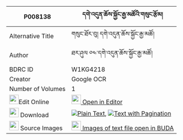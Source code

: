 |P008138|དགེ་འདུན་ཆོས་སྐྱོང་རྒྱ་མཚོའི་གསུང་རྩོམ། 
| --- | --- 
|Alternative Title |གསུང་ཐོར་བུ། དགེ་འདུན་ཆོས་སྐྱོང་རྒྱ་མཚོ།
|Author| ཐར་ཤུལ ༠༤་དགེ་འདུན་ཆོས་སྐྱོང་རྒྱ་མཚོ།
|BDRC ID | W1KG4218
|Creator | Google OCR
|Number of Volumes| 1
|<img width="25" src="https://img.icons8.com/color/25/000000/edit-property.png">Edit Online| [<img width="25" src="https://avatars.githubusercontent.com/u/45091458?s=200&v=4"> Open in Editor](http://editor.openpecha.org/P008138)
|<img width="25" src="https://img.icons8.com/fluent/48/000000/download-2.png"/>  Download | [![](https://img.icons8.com/color/20/000000/txt.png)Plain Text](https://github.com/Openpecha/P008138/releases/download/v2/gendun_chokyong_gyatso_i_sungt_plain_P008138.zip), [![](https://img.icons8.com/color/20/000000/txt.png)Text with Pagination](https://github.com/Openpecha/P008138/releases/download/v2/gendun_chokyong_gyatso_i_sungt_pages_P008138.zip)
|<img width="25" src="https://img.icons8.com/plasticine/100/000000/pictures-folder.png"/>  Source Images | [<img width="25" src="https://library.bdrc.io/icons/BUDA-small.svg"> Images of text file open in BUDA](https://library.bdrc.io/show/bdr:W1KG4218)